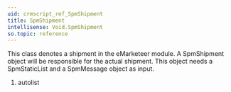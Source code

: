 ```yaml
---
uid: crmscript_ref_SpmShipment
title: SpmShipment
intellisense: Void.SpmShipment
so.topic: reference
---
```



This class denotes a shipment in the eMarketeer module. A SpmShipment object will be responsible for the actual shipment. This object needs a SpmStaticList and a SpmMessage object as input.




1. autolist

